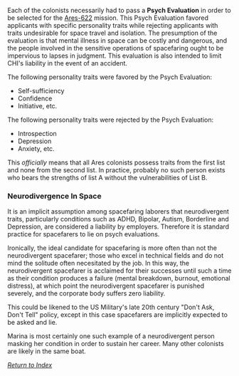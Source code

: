 Each of the colonists necessarily had to pass a **Psych Evaluation** in order to be selected for the [Ares-622](Ares622) mission. This Psych Evaluation favored applicants with specific personality traits while rejecting applicants with traits undesirable for space travel and isolation. The presumption of the evaluation is that mental illness in space can be costly and dangerous, and the people involved in the sensitive operations of spacefaring ought to be impervious to lapses in judgment. This evaluation is also intended to limit CHI's liability in the event of an accident.

The following personality traits were favored by the Psych Evaluation:

- Self-sufficiency
- Confidence
- Initiative, etc.

The following personality traits were rejected by the Psych Evaluation:

- Introspection
- Depression
- Anxiety, etc.

This _officially_ means that all Ares colonists possess traits from the first list and none from the second list. In practice, probably no such person exists who bears the strengths of list A without the vulnerabilities of List B. 

### Neurodivergence In Space
It is an implicit assumption among spacefaring laborers that neurodivergent traits, particularly conditions such as ADHD, Bipolar, Autism,  Borderline and Depression, are considered a liability by employers. Therefore it is standard practice for spacefarers to lie on psych evaluations.

Ironically, the ideal candidate for spacefaring is more often than not the neurodivergent spacefarer; those who excel in technical fields and do not mind the solitude often necesitated by the job.  In this way, the neurodivergent spacefarer is acclaimed for their successes until such a time as their condition produces a failure (mental breakdown, burnout, emotional distress), at which point the neurodivergent spacefarer is punished severely, and the corporate body suffers zero liability. 

This could be likened to the US Military's late 20th century "Don't Ask, Don't Tell" policy, except in this case spacefarers are implicitly expected to be asked and lie.

Marina is most certainly one such example of a neurodivergent person masking her condition in order to sustain her career. Many other colonists are likely in the same boat. 


*[Return to Index](index2.md)*
